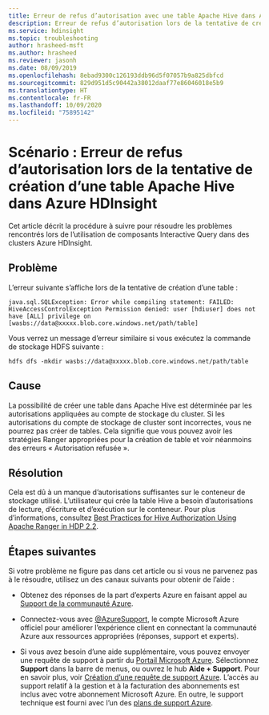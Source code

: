 ```yaml
---
title: Erreur de refus d’autorisation avec une table Apache Hive dans Azure HDInsight
description: Erreur de refus d’autorisation lors de la tentative de création d’une table Apache Hive dans Azure HDInsight
ms.service: hdinsight
ms.topic: troubleshooting
author: hrasheed-msft
ms.author: hrasheed
ms.reviewer: jasonh
ms.date: 08/09/2019
ms.openlocfilehash: 8ebad9300c126193ddb96d5f07057b9a825dbfcd
ms.sourcegitcommit: 829d951d5c90442a38012daaf77e86046018e5b9
ms.translationtype: HT
ms.contentlocale: fr-FR
ms.lasthandoff: 10/09/2020
ms.locfileid: "75895142"
---
```

# <a name="scenario-permission-denied-error-when-trying-to-create-an-apache-hive-table-in-azure-hdinsight"></a>Scénario : Erreur de refus d’autorisation lors de la tentative de création d’une table Apache Hive dans Azure HDInsight

Cet article décrit la procédure à suivre pour résoudre les problèmes rencontrés lors de l’utilisation de composants Interactive Query dans des clusters Azure HDInsight.

## <a name="issue"></a>Problème

L’erreur suivante s’affiche lors de la tentative de création d’une table :

```
java.sql.SQLException: Error while compiling statement: FAILED: HiveAccessControlException Permission denied: user [hdiuser] does not have [ALL] privilege on [wasbs://data@xxxxx.blob.core.windows.net/path/table]
```

Vous verrez un message d’erreur similaire si vous exécutez la commande de stockage HDFS suivante :

```
hdfs dfs -mkdir wasbs://data@xxxxx.blob.core.windows.net/path/table
```

## <a name="cause"></a>Cause

La possibilité de créer une table dans Apache Hive est déterminée par les autorisations appliquées au compte de stockage du cluster. Si les autorisations du compte de stockage de cluster sont incorrectes, vous ne pourrez pas créer de tables. Cela signifie que vous pouvez avoir les stratégies Ranger appropriées pour la création de table et voir néanmoins des erreurs « Autorisation refusée ».

## <a name="resolution"></a>Résolution

Cela est dû à un manque d’autorisations suffisantes sur le conteneur de stockage utilisé. L’utilisateur qui crée la table Hive a besoin d’autorisations de lecture, d’écriture et d’exécution sur le conteneur. Pour plus d’informations, consultez [Best Practices for Hive Authorization Using Apache Ranger in HDP 2.2](https://hortonworks.com/blog/best-practices-for-hive-authorization-using-apache-ranger-in-hdp-2-2/).

## <a name="next-steps"></a>Étapes suivantes

Si votre problème ne figure pas dans cet article ou si vous ne parvenez pas à le résoudre, utilisez un des canaux suivants pour obtenir de l’aide :

* Obtenez des réponses de la part d’experts Azure en faisant appel au [Support de la communauté Azure](https://azure.microsoft.com/support/community/).

* Connectez-vous avec [@AzureSupport](https://twitter.com/azuresupport), le compte Microsoft Azure officiel pour améliorer l’expérience client en connectant la communauté Azure aux ressources appropriées (réponses, support et experts).

* Si vous avez besoin d’une aide supplémentaire, vous pouvez envoyer une requête de support à partir du [Portail Microsoft Azure](https://portal.azure.com/?#blade/Microsoft_Azure_Support/HelpAndSupportBlade/). Sélectionnez **Support** dans la barre de menus, ou ouvrez le hub **Aide + Support**. Pour en savoir plus, voir [Création d’une requête de support Azure](https://docs.microsoft.com/azure/azure-portal/supportability/how-to-create-azure-support-request). L’accès au support relatif à la gestion et à la facturation des abonnements est inclus avec votre abonnement Microsoft Azure. En outre, le support technique est fourni avec l’un des [plans de support Azure](https://azure.microsoft.com/support/plans/).
